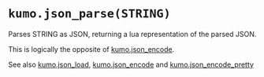 # `kumo.json_parse(STRING)`

Parses STRING as JSON, returning a lua representation of the parsed JSON.

This is logically the opposite of [kumo.json_encode](json_encode.md).

See also [kumo.json_load](json_load.md), [kumo.json_encode](json_encode.md)
and [kumo.json_encode_pretty](json_encode_pretty.md)
